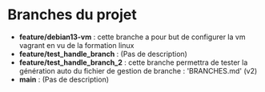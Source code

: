 # Branches du projet

- **feature/debian13-vm** : cette branche a pour but de configurer la vm vagrant en vu de la formation linux
- **feature/test_handle_branch** : (Pas de description)
- **feature/test_handle_branch_2** : cette branche permettra de tester la génération auto du fichier de gestion de branche : 'BRANCHES.md' (v2)
- **main** : (Pas de description)

